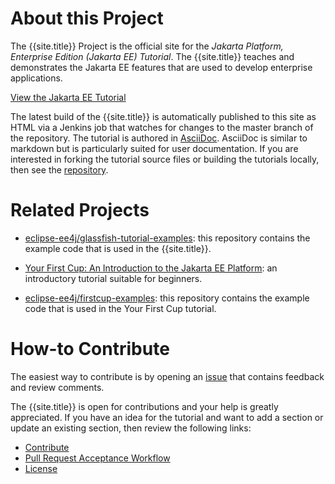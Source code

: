 # About this Project

The {{site.title}} Project is the official site for the
_Jakarta Platform, Enterprise Edition (Jakarta EE) Tutorial_.
The {{site.title}} teaches and demonstrates the Jakarta EE features that
are used to develop enterprise applications.

[View the Jakarta EE Tutorial](toc.html)

The latest build of the {{site.title}} is automatically published to
this site as HTML via a Jenkins job that watches for changes to the
master branch of the repository. The tutorial is authored in
[AsciiDoc](http://asciidoc.org/). AsciiDoc is similar to markdown but
is particularly suited for user documentation. If you are interested in
forking the tutorial source files or building the tutorials locally,
then see the [repository](https://github.com/eclipse-ee4j/glassfish-tutorial).

# Related Projects

* [eclipse-ee4j/glassfish-tutorial-examples](https://github.com/eclipse-ee4j/glassfish-tutorial-examples):
this repository contains the example code that is used in the {{site.title}}.

* [Your First Cup: An Introduction to the Jakarta EE Platform](https://eclipse-ee4j.github.io/firstcup/):
an introductory tutorial suitable for beginners.

* [eclipse-ee4j/firstcup-examples](https://github.com/eclipse-ee4j/firstcup-examples):
this repository contains the example code that is used in the Your
First Cup tutorial.

# How-to Contribute
The easiest way to contribute is by opening an
[issue](https://github.com/eclipse-ee4j/glassfish-tutorial/issues)
that contains feedback and review comments.

The {{site.title}} is open for contributions and your help is greatly
appreciated. If you have an idea for the tutorial and want to add a
section or update an existing section, then review the following
links:

* [Contribute](CONTRIBUTING)
* [Pull Request Acceptance Workflow](pr_doc_workflow)
* [License](LICENSE)
